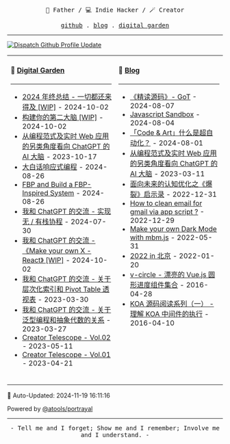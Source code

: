 
<p align="center">
  <br />
  <br />
  <samp>
    👨 Father / 💻 Indie Hacker / 🪄 Creator
  </samp>
</p>

<p align="center">
  <samp>
    <a href="https://github.com/qddegtya">github</a> .
    <a href="https://xiaoa.name">blog</a> .
    <a href="https://www.yuque.com/chiyu-heb0t">digital garden</a>
  </samp>
</p>

---

[![Dispatch Github Profile Update](https://github.com/qddegtya/qddegtya/actions/workflows/dispatch-github-profile-update.yml/badge.svg?branch=main)](https://github.com/qddegtya/qddegtya/actions/workflows/dispatch-github-profile-update.yml)

<table width="960px;">
  <tr>
  <td valign="top" width="50%">

  #### 🧪 <a href="https://www.yuque.com/chiyu-heb0t" target="_blank">Digital Garden</a>

  ---

  * <a href='https://www.yuque.com/chiyu-heb0t/code-and-art/lblurkhp2mo129e3' target='_blank'>2024 年终总结 - 一切都还来得及 [WIP]</a> - 2024-10-02
  * <a href='https://www.yuque.com/chiyu-heb0t/code-and-art/bodac75bwdkspu2d' target='_blank'>构建你的第二大脑 [WIP]</a> - 2024-10-02
  * <a href='https://www.yuque.com/chiyu-heb0t/code-and-art/yumbqn9gpegoyo32' target='_blank'>从编程范式及实时 Web 应用的另类角度看向 ChatGPT 的 AI 大脑</a> - 2023-10-17
  * <a href='https://www.yuque.com/chiyu-heb0t/code-and-art/giuwyb' target='_blank'>大白话响应式编程</a> - 2024-08-26
  * <a href='https://www.yuque.com/chiyu-heb0t/code-and-art/mrhdse' target='_blank'>FBP and Build a FBP-Inspired System</a> - 2024-08-26
  * <a href='https://www.yuque.com/chiyu-heb0t/chatgpt/eu2yvzg7ng0tiw3y' target='_blank'>我和 ChatGPT 的交流 - 实现无 / 有栈协程</a> - 2024-07-30
  * <a href='https://www.yuque.com/chiyu-heb0t/chatgpt/cf7f3lyg46t930gp' target='_blank'>我和 ChatGPT 的交流 - 《Make your own X - React》 [WIP]</a> - 2024-10-02
  * <a href='https://www.yuque.com/chiyu-heb0t/chatgpt/oaux80u8n7l38ngu' target='_blank'>我和 ChatGPT 的交流 - 关于层次化索引和 Pivot Table 透视表</a> - 2023-03-30
  * <a href='https://www.yuque.com/chiyu-heb0t/chatgpt/vvpm5q7cu25z4u3g' target='_blank'>我和 ChatGPT 的交流 - 关于泛型编程和抽象代数的关系</a> - 2023-03-27
  * <a href='https://www.yuque.com/chiyu-heb0t/ct/zs7sz8840hegspem' target='_blank'>Creator Telescope - Vol.02</a> - 2023-05-11
  * <a href='https://www.yuque.com/chiyu-heb0t/ct/kwx7f3za30yudvgx' target='_blank'>Creator Telescope - Vol.01</a> - 2023-04-21
  <br />

  </td>
  <td valign="top" width="50%">

  #### 🌈 <a href="https://xiaoa.name/blog" target="_blank">Blog</a>

  ---

  * <a href='https://xiaoa.name/llm%20got/os-got/' target='_blank'>《精读源码》- GoT</a> - 2024-08-07
  * <a href='https://xiaoa.name/javascript/javascript-sandbox/' target='_blank'>Javascript Sandbox</a> - 2024-08-04
  * <a href='https://xiaoa.name/video/n8n-video/' target='_blank'>「Code & Art」什么是超自动化？</a> - 2024-08-01
  * <a href='https://xiaoa.name/programming/chatgpt-01/' target='_blank'>从编程范式及实时 Web 应用的另类角度看向 ChatGPT 的 AI 大脑</a> - 2023-03-11
  * <a href='https://xiaoa.name/life/yuque-burst/' target='_blank'>面向未来的认知优化之《爆裂》启示录</a> - 2022-12-31
  * <a href='https://xiaoa.name/tool/clean-gmail-via-app-script/' target='_blank'>How to clean email for gmail via app script ?</a> - 2022-12-29
  * <a href='https://xiaoa.name/work/mbm/' target='_blank'>Make your own Dark Mode with mbm.js</a> - 2022-05-31
  * <a href='https://xiaoa.name/life/beijing/' target='_blank'>2022 in 北京</a> - 2022-01-20
  * <a href='https://xiaoa.name/work/v-circle/' target='_blank'>v-circle - 漂亮的 Vue.js 圆形进度组件集合</a> - 2016-04-28
  * <a href='https://xiaoa.name/work/koa/' target='_blank'>KOA 源码阅读系列（一） - 理解 KOA 中间件的执行</a> - 2016-04-10
  <br />
  
  </td>
  </tr>
</table>

🤖️ Auto-Updated: 2024-11-19 16:11:16

Powered by [@atools/portrayal](https://github.com/qddegtya/portrayal)

---

<p align="center">
  <samp>
    - Tell me and I forget; Show me and I remember; Involve me and I understand. -
  </samp>
  <br />
  <br />
  <br />
</p>
